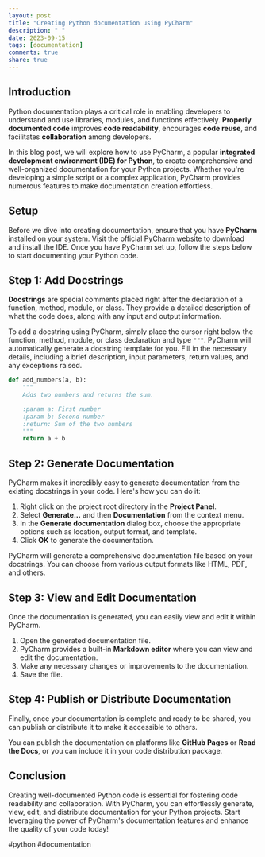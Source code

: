 ```yaml
---
layout: post
title: "Creating Python documentation using PyCharm"
description: " "
date: 2023-09-15
tags: [documentation]
comments: true
share: true
---
```


## Introduction
Python documentation plays a critical role in enabling developers to understand and use libraries, modules, and functions effectively. **Properly documented code** improves **code readability**, encourages **code reuse**, and facilitates **collaboration** among developers.

In this blog post, we will explore how to use PyCharm, a popular **integrated development environment (IDE) for Python**, to create comprehensive and well-organized documentation for your Python projects. Whether you're developing a simple script or a complex application, PyCharm provides numerous features to make documentation creation effortless.

## Setup
Before we dive into creating documentation, ensure that you have **PyCharm** installed on your system. Visit the official [PyCharm website](https://www.jetbrains.com/pycharm/) to download and install the IDE. Once you have PyCharm set up, follow the steps below to start documenting your Python code.

## Step 1: Add Docstrings
**Docstrings** are special comments placed right after the declaration of a function, method, module, or class. They provide a detailed description of what the code does, along with any input and output information.

To add a docstring using PyCharm, simply place the cursor right below the function, method, module, or class declaration and type `"""`. PyCharm will automatically generate a docstring template for you. Fill in the necessary details, including a brief description, input parameters, return values, and any exceptions raised.

```python
def add_numbers(a, b):
    """
    Adds two numbers and returns the sum.

    :param a: First number
    :param b: Second number
    :return: Sum of the two numbers
    """
    return a + b
```

## Step 2: Generate Documentation
PyCharm makes it incredibly easy to generate documentation from the existing docstrings in your code. Here's how you can do it:

1. Right click on the project root directory in the **Project Panel**.
2. Select **Generate...** and then **Documentation** from the context menu.
3. In the **Generate documentation** dialog box, choose the appropriate options such as location, output format, and template.
4. Click **OK** to generate the documentation.

PyCharm will generate a comprehensive documentation file based on your docstrings. You can choose from various output formats like HTML, PDF, and others.

## Step 3: View and Edit Documentation
Once the documentation is generated, you can easily view and edit it within PyCharm.

1. Open the generated documentation file.
2. PyCharm provides a built-in **Markdown editor** where you can view and edit the documentation.
3. Make any necessary changes or improvements to the documentation.
4. Save the file.

## Step 4: Publish or Distribute Documentation
Finally, once your documentation is complete and ready to be shared, you can publish or distribute it to make it accessible to others.

You can publish the documentation on platforms like **GitHub Pages** or **Read the Docs**, or you can include it in your code distribution package.

## Conclusion
Creating well-documented Python code is essential for fostering code readability and collaboration. With PyCharm, you can effortlessly generate, view, edit, and distribute documentation for your Python projects. Start leveraging the power of PyCharm's documentation features and enhance the quality of your code today!

#python #documentation